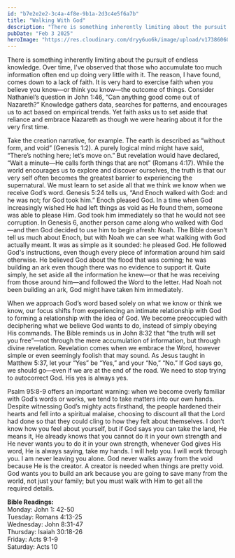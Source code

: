 ```yaml
---
id: "b7e2e2e2-3c4a-4f8e-9b1a-2d3c4e5f6a7b"
title: "Walking With God"
description: "There is something inherently limiting about the pursuit of endless knowledge. Over time, I've observed that those who accumulate too much information often end up doing very little with it."
pubDate: "Feb 3 2025"
heroImage: "https://res.cloudinary.com/dryy6uo6k/image/upload/v1738606017/greek_gekobx.jpg"
---
```


There is something inherently limiting about the pursuit of endless knowledge. Over time, I've observed that those who accumulate too much information often end up doing very little with it. The reason, I have found, comes down to a lack of faith. It is very hard to exercise faith when you believe you know—or think you know—the outcome of things. Consider Nathaniel’s question in John 1:46, “Can anything good come out of Nazareth?” Knowledge gathers data, searches for patterns, and encourages us to act based on empirical trends. Yet faith asks us to set aside that reliance and embrace Nazareth as though we were hearing about it for the very first time.

Take the creation narrative, for example. The earth is described as “without form, and void” (Genesis 1:2). A purely logical mind might have said, “There’s nothing here; let’s move on.” But revelation would have declared, “Wait a minute—He calls forth things that are not” (Romans 4:17). While the world encourages us to explore and discover ourselves, the truth is that our very self often becomes the greatest barrier to experiencing the supernatural. We must learn to set aside all that we think we know when we receive God’s word. Genesis 5:24 tells us, “And Enoch walked with God: and he was not; for God took him.” Enoch pleased God. In a time when God increasingly wished He had left things as void as He found them, someone was able to please Him. God took him immediately so that he would not see corruption. In Genesis 6, another person came along who walked with God—and then God decided to use him to begin afresh: Noah. The Bible doesn’t tell us much about Enoch, but with Noah we can see what walking with God actually meant. It was as simple as it sounded: he pleased God. He followed God's instructions, even though every piece of information around him said otherwise. He believed God about the flood that was coming; he was building an ark even though there was no evidence to support it. Quite simply, he set aside all the information he knew—or that he was receiving from those around him—and followed the Word to the letter. Had Noah not been building an ark, God might have taken him immediately.

When we approach God’s word based solely on what we know or think we know, our focus shifts from experiencing an intimate relationship with God to forming a relationship with the idea of God. We become preoccupied with deciphering what we believe God wants to do, instead of simply obeying His commands. The Bible reminds us in John 8:32 that “the truth will set you free”—not through the mere accumulation of information, but through divine revelation. Revelation comes when we embrace the Word, however simple or even seemingly foolish that may sound. As Jesus taught in Matthew 5:37, let your “Yes” be “Yes,” and your “No,” “No.” If God says go, we should go—even if we are at the end of the road. We need to stop trying to autocorrect God. His yes is always yes.

Psalm 95:8-9 offers an important warning: when we become overly familiar with God’s words or works, we tend to take matters into our own hands. Despite witnessing God’s mighty acts firsthand, the people hardened their hearts and fell into a spiritual malaise, choosing to discount all that the Lord had done so that they could cling to how they felt about themselves. I don’t know how you feel about yourself, but if God says you can take the land, He means it, He already knows that you cannot do it in your own strength and He never wants you to do it in your own strength, whenever God gives His word, He is always saying, take my hands. I will help you. I will work through you. I am never leaving you alone. God never walks away from the void because He is the creator. A creator is needed when things are pretty void. God wants you to build an ark because you are going to save many from the world, not just your family; but you must walk with Him to get all the required details.

**Bible Readings:**<br />
Monday: John 1: 42-50<br />
Tuesday: Romans 4:13-25<br />
Wednesday: John 8:31-47<br />
Thursday: Isaiah 30:18-26<br />
Friday: Acts 9:1-9<br />
Saturday: Acts 10
